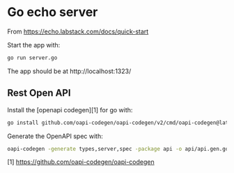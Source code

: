 # Go echo server

From https://echo.labstack.com/docs/quick-start

Start the app with:

```bash
go run server.go
```

The app should be at http://localhost:1323/

## Rest Open API

Install the [openapi codegen][1] for go with:

```bash
go install github.com/oapi-codegen/oapi-codegen/v2/cmd/oapi-codegen@latest  
```

Generate the OpenAPI spec with:

```bash
oapi-codegen -generate types,server,spec -package api -o api/api.gen.go api/api.yml
```

[1] https://github.com/oapi-codegen/oapi-codegen